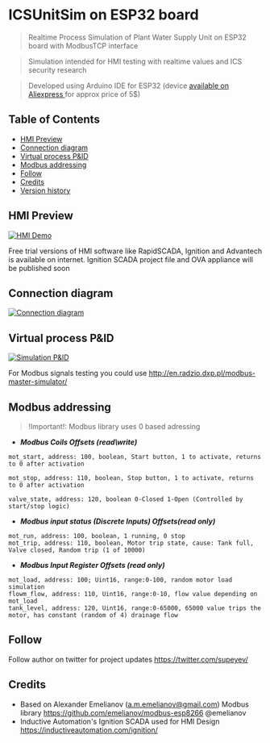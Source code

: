 # ICSUnitSim on ESP32 board
> Realtime Process Simulation of Plant Water Supply Unit on ESP32 board with ModbusTCP interface

> Simulation intended for HMI testing with realtime values and ICS security research

> Developed using Arduino IDE for ESP32 (device <a href="https://www.aliexpress.com/wholesale?catId=0&initiative_id=SB_20200516160605&SearchText=esp32">available on Aliexpress </a> for approx price of 5$)


## Table of Contents

- [HMI Preview](#HMI)
- [Connection diagram](#Connection)
- [Virtual process P&ID](#Virtual)
- [Modbus addressing](#Modbus)
- [Follow](#Follow)
- [Credits](#Credits)
- [Version history](#Version)

## HMI Preview

<a href="https://github.com/akiUp/ICSUnitSim"><img src="https://github.com/akiUp/ICSUnitSim/blob/master/ICS%20Demo%20Lab.gif" title="HMI demo" alt="HMI Demo"></a>

Free trial versions of HMI software like RapidSCADA, Ignition and Advantech is available on internet.
Ignition SCADA project file and OVA appliance will be published soon

## Connection diagram

<a href="https://github.com/akiUp/ICSUnitSim"><img src="https://github.com/akiUp/ICSUnitSim/blob/master/Simulation%20diagram.png" title="Connection diagram" alt="Connection diagram"></a>

## Virtual process P&ID

<a href="https://github.com/akiUp/ICSUnitSim"><img src="https://github.com/akiUp/ICSUnitSim/blob/master/ICSUnitSimP%26IDv2.png" title="Simulation P&ID" alt="Simulation P&ID"></a>

For Modbus signals testing you could use http://en.radzio.dxp.pl/modbus-master-simulator/ 

## Modbus addressing

> !Important!: Modbus library uses 0 based adressing

- ***Modbus Coils Offsets (read\write)***
```shell
mot_start, address: 100, boolean, Start button, 1 to activate, returns to 0 after activation

mot_stop, address: 110, boolean, Stop button, 1 to activate, returns to 0 after activation

valve_state, address: 120, boolean 0-Closed 1-Open (Controlled by start/stop logic)
```
- ***Modbus input status (Discrete Inputs) Offsets(read only)***
```shell
mot_run, address: 100, boolean, 1 running, 0 stop
mot_trip, address: 110, boolean, Motor trip state, cause: Tank full, Valve closed, Random trip (1 of 10000)
```
- ***Modbus Input Register Offsets (read only)***
```shell
mot_load, address: 100; Uint16, range:0-100, random motor load simulation
flowm_flow, address: 110, Uint16, range:0-10, flow value depending on mot_load 
tank_level, address: 120, Uint16, range:0-65000, 65000 value trips the motor, has constant (random of 4) drainage flow
```
## Follow 
Follow author on twitter for project updates
https://twitter.com/supeyev/

## Credits
- Based on Alexander Emelianov (a.m.emelianov@gmail.com) Modbus library
  https://github.com/emelianov/modbus-esp8266 @emelianov
- Inductive Automation's Ignition SCADA used for HMI Design https://inductiveautomation.com/ignition/
